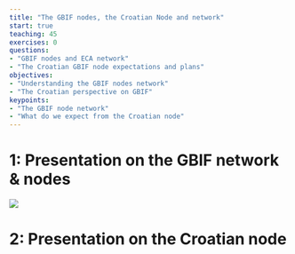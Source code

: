 ```yaml
---
title: "The GBIF nodes, the Croatian Node and network"
start: true
teaching: 45
exercises: 0
questions:
- "GBIF nodes and ECA network"
- "The Croatian GBIF node expectations and plans"
objectives:
- "Understanding the GBIF nodes network"
- "The Croatian perspective on GBIF"
keypoints:
- "The GBIF node network"
- "What do we expect from the Croatian node"
---
```


# 1: Presentation on the GBIF network & nodes

<a href="https://docs.google.com/presentation/d/1LpvVyCKgghbAvn8yIMoCCYEr7E2nF0-53eSBjr-ckV4/edit?usp=sharing">
    <img src="{{ '/assets/img/gbif_network.PNG' | relative_url }}">
  </a>


# 2: Presentation on the Croatian node

